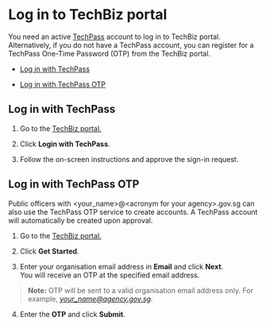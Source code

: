 # Log in to TechBiz portal 

You need an active [TechPass](https://www.developer.tech.gov.sg/products/categories/digital-identity/techpass/overview.html) account to log in to TechBiz portal. Alternatively, if you do not have a TechPass account, you can register for a TechPass One-Time Password (OTP) from the TechBiz portal.

- [Log in with TechPass](#log-in-with-techpass)

- [Log in with TechPass OTP](#log-in-with-techpass-otp)

## Log in with TechPass

1.  Go to the [TechBiz portal.](http://portal.techbiz.suite.gov.sg/)

2.  Click **Login with TechPass**.

3.  Follow the on-screen instructions and approve the sign-in request.

## Log in with TechPass OTP

Public officers with \<your_name>@\<acronym for your agency>.gov.sg can also use the TechPass OTP service to create accounts. A TechPass account will automatically be created upon approval. 

1.  Go to the [TechBiz portal.](http://portal.techbiz.suite.gov.sg/)

2.  Click **Get Started**.

3.  Enter your organisation email address in **Email** and click **Next**.   
You will receive an OTP at the specified email address.

>**Note:** OTP will be sent to a valid organisation email address only. For example, *your_name@agency.gov.sg.*

4.  Enter the **OTP** and click **Submit**.

